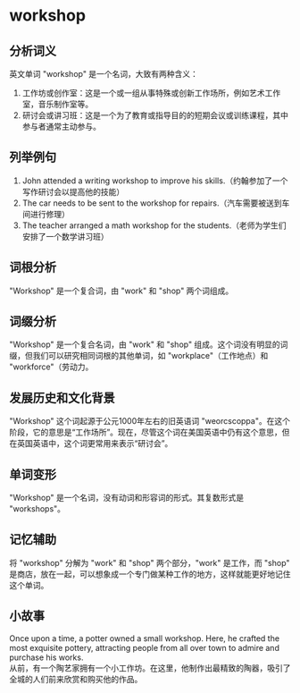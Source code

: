 # workshop

## 分析词义

  

英文单词 "workshop" 是一个名词，大致有两种含义：

  

1.  工作坊或创作室：这是一个或一组从事特殊或创新工作场所，例如艺术工作室，音乐制作室等。
2.  研讨会或讲习班：这是一个为了教育或指导目的的短期会议或训练课程，其中参与者通常主动参与。

  

## 列举例句

  

1.  John attended a writing workshop to improve his skills.（约翰参加了一个写作研讨会以提高他的技能）
2.  The car needs to be sent to the workshop for repairs.（汽车需要被送到车间进行修理）
3.  The teacher arranged a math workshop for the students.（老师为学生们安排了一个数学讲习班）

  

## 词根分析

  

"Workshop" 是一个复合词，由 "work" 和 "shop" 两个词组成。

  

## 词缀分析

  

"Workshop" 是一个复合名词，由 "work" 和 "shop" 组成。这个词没有明显的词缀，但我们可以研究相同词根的其他单词，如 "workplace"（工作地点）和 "workforce"（劳动力。

  

## 发展历史和文化背景

  

"Workshop" 这个词起源于公元1000年左右的旧英语词 "weorcscoppa"。在这个阶段，它的意思是“工作场所”。现在，尽管这个词在美国英语中仍有这个意思，但在英国英语中，这个词更常用来表示“研讨会”。

  

## 单词变形

  

"Workshop" 是一个名词，没有动词和形容词的形式。其复数形式是 "workshops"。

  

## 记忆辅助

  

将 "workshop" 分解为 "work" 和 "shop" 两个部分，"work" 是工作，而 "shop" 是商店，放在一起，可以想象成一个专门做某种工作的地方，这样就能更好地记住这个单词。

  

## 小故事

  

Once upon a time, a potter owned a small workshop. Here, he crafted the most exquisite pottery, attracting people from all over town to admire and purchase his works.  
从前，有一个陶艺家拥有一个小工作坊。在这里，他制作出最精致的陶器，吸引了全城的人们前来欣赏和购买他的作品。
